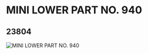 # MINI LOWER PART NO. 940
## 23804
![MINI LOWER PART NO. 940](https://lc-www-live-s.legocdn.com/media/bricks/5/2/6124972.jpg)